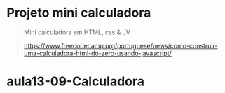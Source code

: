 # Projeto mini calculadora
> Mini calculadora em HTML, css & JV

> https://www.freecodecamp.org/portuguese/news/como-construir-uma-calculadora-html-do-zero-usando-javascript/
# aula13-09-Calculadora
